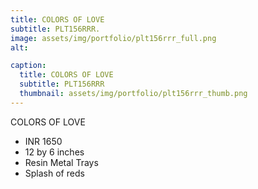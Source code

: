 ```yaml
---
title: COLORS OF LOVE
subtitle: PLT156RRR.
image: assets/img/portfolio/plt156rrr_full.png
alt: 

caption:
  title: COLORS OF LOVE
  subtitle: PLT156RRR
  thumbnail: assets/img/portfolio/plt156rrr_thumb.png
---
```

COLORS OF LOVE

- INR 1650
- 12 by 6 inches
- Resin Metal Trays
- Splash of reds